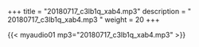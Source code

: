 +++
title = "20180717_c3lb1q_xab4.mp3"
description = " 20180717_c3lb1q_xab4.mp3 "
weight = 20
+++

{{< myaudio01 mp3="20180717_c3lb1q_xab4.mp3" >}}

